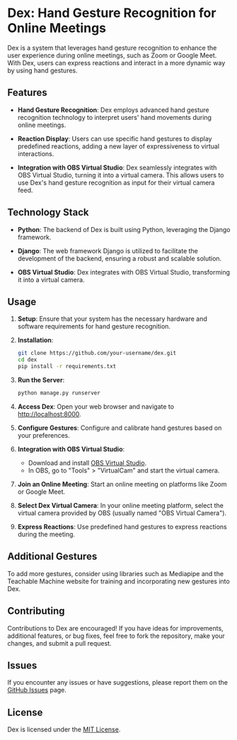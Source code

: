 # Dex: Hand Gesture Recognition for Online Meetings

Dex is a system that leverages hand gesture recognition to enhance the user experience during online meetings, such as Zoom or Google Meet. With Dex, users can express reactions and interact in a more dynamic way by using hand gestures.

## Features

- **Hand Gesture Recognition**: Dex employs advanced hand gesture recognition technology to interpret users' hand movements during online meetings.
  
- **Reaction Display**: Users can use specific hand gestures to display predefined reactions, adding a new layer of expressiveness to virtual interactions.

- **Integration with OBS Virtual Studio**: Dex seamlessly integrates with OBS Virtual Studio, turning it into a virtual camera. This allows users to use Dex's hand gesture recognition as input for their virtual camera feed.

## Technology Stack

- **Python**: The backend of Dex is built using Python, leveraging the Django framework.
  
- **Django**: The web framework Django is utilized to facilitate the development of the backend, ensuring a robust and scalable solution.

- **OBS Virtual Studio**: Dex integrates with OBS Virtual Studio, transforming it into a virtual camera.

## Usage

1. **Setup**: Ensure that your system has the necessary hardware and software requirements for hand gesture recognition.

2. **Installation**:
   ```bash
   git clone https://github.com/your-username/dex.git
   cd dex
   pip install -r requirements.txt
   ```

3. **Run the Server**:
   ```bash
   python manage.py runserver
   ```

4. **Access Dex**: Open your web browser and navigate to [http://localhost:8000](http://localhost:8000).

5. **Configure Gestures**: Configure and calibrate hand gestures based on your preferences.

6. **Integration with OBS Virtual Studio**:
   - Download and install [OBS Virtual Studio](https://obsproject.com/).
   - In OBS, go to "Tools" > "VirtualCam" and start the virtual camera.

7. **Join an Online Meeting**: Start an online meeting on platforms like Zoom or Google Meet.

8. **Select Dex Virtual Camera**: In your online meeting platform, select the virtual camera provided by OBS (usually named "OBS Virtual Camera").

9. **Express Reactions**: Use predefined hand gestures to express reactions during the meeting.

## Additional Gestures

To add more gestures, consider using libraries such as Mediapipe and the Teachable Machine website for training and incorporating new gestures into Dex.

## Contributing

Contributions to Dex are encouraged! If you have ideas for improvements, additional features, or bug fixes, feel free to fork the repository, make your changes, and submit a pull request.

## Issues

If you encounter any issues or have suggestions, please report them on the [GitHub Issues](https://github.com/your-username/dex/issues) page.

## License

Dex is licensed under the [MIT License](LICENSE).
